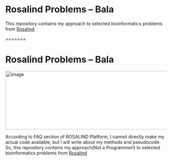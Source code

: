 
# Rosalind Problems – Bala

This repository contains my approach to selected bioinformatics problems from [Rosalind](https://rosalind.info)



=======
# Rosalind Problems – Bala
<img width="1481" height="183" alt="image" src="https://github.com/user-attachments/assets/fb883046-3e19-485f-83a1-8eec4f96f4cd" />

According to FAQ section of ROSALIND Platform, I cannot directly make my actual code available, but I will write about my methods and pseudocode. So, this repository contains my approach(Not a Programmer!) to selected bioinformatics problems from [Rosalind](https://rosalind.info)



